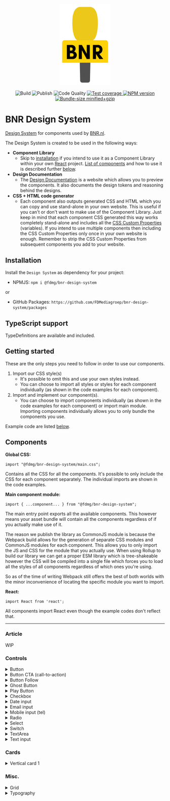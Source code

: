 <p align="center">
    <a href="https://bnr-design-system.vercel.app" target="_BLANK" rel="noopener noreferrer">
        <img width="160" src="https://github.com/FDMediagroep/bnr-design-system/raw/main/public/assets/icons/logo.svg?sanitize=true" alt="BNR Design System">
    </a>
</p>

<p align="center">
    <span>
        <img src="https://github.com/FDMediagroep/bnr-design-system/actions/workflows/build.yml/badge.svg" alt="Build"/>
    </span>
    <span>
        <img src="https://github.com/FDMediagroep/bnr-design-system/actions/workflows/publish.yml/badge.svg" alt="Publish"/>
    </span>
    <span>
        <img src="https://github.com/FDMediagroep/bnr-design-system/actions/workflows/codeql-analysis.yml/badge.svg" alt="Code Quality"/>
    </span>
    <a href="https://coveralls.io/github/FDMediagroep/bnr-design-system?branch=main" target="_blank" rel="noopener noreferrer">
        <img src="https://coveralls.io/repos/github/FDMediagroep/bnr-design-system/badge.svg?branch=main" alt="Test coverage"/>
    </a>
    <a href="https://npmjs.com/package/@fdmg%2Fbnr-design-system" target="_blank" rel="noopener noreferrer">
        <img src="https://img.shields.io/npm/v/@fdmg/bnr-design-system?color=blue" alt="NPM version"/>
    </a>
    <a href="https://bundlephobia.com/result?p=@fdmg/bnr-design-system" target="_blank" rel="noopener noreferrer">
        <img src="https://img.shields.io/bundlephobia/minzip/@fdmg/bnr-design-system" alt="Bundle-size minified+gzip"/>
    </a>
</p>

# BNR Design System

[Design System](https://bnr-design-system.vercel.app) for components used by [BNR.nl](https://bnr.nl).

The Design System is created to be used in the following ways:

-   **Component Library**
    -   Skip to [installation](#installation) if you intend to use it as a Component Library within your own [React](https://reactjs.org/) project. [List of components](#components) and how to use it is described further [below](#components).
-   **Design Documentation**
    -   The [Design Documentation](https://bnr-design-system.vercel.app) is a website which allows you to preview the components. It also documents the design tokens and reasoning behind the designs.
-   **CSS + HTML code generator**
    -   Each component also outputs generated CSS and HTML which you can copy and use stand-alone in your own website. This is useful if you can't or don't want to make use of the Component Library. Just keep in mind that each component CSS generated this way works completely stand-alone and includes all the [CSS Custom Properties](https://developer.mozilla.org/en-US/docs/Web/CSS/Using_CSS_custom_properties) (variables). If you intend to use multiple components then including the CSS Custom Properties only once in your own website is enough. Remember to strip the CSS Custom Properties from subsequent components you add to your website.

## Installation

Install the `Design System` as dependency for your project:

-   NPMJS: `npm i @fdmg/bnr-design-system`

or

-   GitHub Packages: `https://github.com/FDMediagroep/bnr-design-system/packages`

## TypeScript support

TypeDefinitions are available and included.

## Getting started

These are the only steps you need to follow in order to use our components.

1. Import our CSS style(s)
    - It's possible to omit this and use your own styles instead.
    - You can choose to import all styles or styles for each component individually (as shown in the code examples for each component).
1. Import and implement our component(s).
    - You can choose to import components individually (as shown in the code examples for each component) or import main module. Importing components individually allows you to only bundle the components you use.

Example code are listed [below](#components).

## Components

**Global CSS:**

```
import "@fdmg/bnr-design-system/main.css";
```

Contains all the CSS for all the components. It's possible to only include the CSS for each component separately.
The individual imports are shown in the code examples.

**Main component module:**

```
import { ...component... } from "@fdmg/bnr-design-system";
```

The main entry point exports all the available components. This however means your asset bundle will contain all the components regardless of if you actually make use of it.

The reason we publish the library as CommonJS module is because the Webpack build allows for the generation of separate
CSS modules and CommonJS modules for each component. This allows you to only import the JS and CSS for the module that you actually use.
When using Rollup to build our library we can get a proper ESM library which is tree-shakeable however the CSS will be compiled into a single file which forces you to load all the styles of all components regardless of which ones you're using.

So as of the time of writing Webpack still offers the best of both worlds with the minor inconvenience of locating the specific module you want to import.

**React:**

```
import React from 'react';
```

All components import React even though the example codes don't reflect that.

---

### Article

WIP

### Controls

<details>
<summary>Button</summary>

[Demo](https://bnr-design-system.vercel.app/button/default)

Component CSS:

```
import "@fdmg/bnr-design-system/components/design-tokens/design-tokens.css";
import "@fdmg/bnr-design-system/components/button/Button.css";
```

```
import { Button } from "@fdmg/bnr-design-system/components/button/Button";

function Foo() {
    function handleClick() {
        console.log('clicked');
    }

    return (
        <Button onClick={handleClick}>Click me!</Button>
    );
}
```

</details>

<details>
<summary>Button CTA (call-to-action)</summary>

[Demo](https://bnr-design-system.vercel.app/button/cta)

Component CSS:

```
import "@fdmg/bnr-design-system/components/design-tokens/design-tokens.css";
import "@fdmg/bnr-design-system/components/button/ButtonCta.css";
```

```
import { ButtonCta } from "@fdmg/bnr-design-system/components/button/ButtonCta";

function Foo() {
    function handleClick() {
        console.log('clicked');
    }

    return (
        <ButtonCta onClick={handleClick}>Click me!</ButtonCta>
    );
}
```

</details>

<details>
<summary>Button Follow</summary>

[Demo](https://bnr-design-system.vercel.app/button/follow)

Component CSS:

```
import "@fdmg/bnr-design-system/components/design-tokens/design-tokens.css";
import "@fdmg/bnr-design-system/components/button/ButtonFollow.css";
```

```
import { useState } from 'react';
import { ButtonFollow } from "@fdmg/bnr-design-system/components/button/ButtonFollow";

function Foo() {
    const [follow, setFollow] = useState(false);
    function handleClick() {
        console.log('clicked');
        setFollow(!follow);
    }

    return (
        <ButtonFollow selected={follow} onClick={handleClick}>Click me!</ButtonFollow>
    );
}
```

</details>

<details>
<summary>Ghost Button</summary>

[Demo](https://bnr-design-system.vercel.app/button/ghost)

Component CSS:

```
import "@fdmg/bnr-design-system/components/design-tokens/design-tokens.css";
import "@fdmg/bnr-design-system/components/button/ButtonGhost.css";
```

```
import { ButtonGhost } from "@fdmg/bnr-design-system/components/button/ButtonGhost";

function Foo() {
    function handleClick() {
        console.log('clicked');
    }

    return (
        <ButtonGhost onClick={handleClick}>Click me!</ButtonGhost>
    );
}
```

</details>

<details>
<summary>Play Button</summary>

[Demo](https://bnr-design-system.vercel.app/button/play)

Component CSS:

```
import "@fdmg/bnr-design-system/components/design-tokens/design-tokens.css";
import "@fdmg/bnr-design-system/components/button/ButtonPlay.css";
```

```
import { ButtonPlay } from "@fdmg/bnr-design-system/components/button/ButtonPlay";

function Foo() {
    const [playing, setPlaying] = useState(false);
    function togglePlay() {
        setPlaying((playState) => !playState);
    }

    return (
        <ButtonPlay onClick={togglePlay} isPlaying={playing}/>
    );
}
```

</details>

<details>
<summary>Checkbox</summary>

[Demo](https://bnr-design-system.vercel.app/input/checkbox)

Component CSS:

```
import "@fdmg/bnr-design-system/components/design-tokens/design-tokens.css";
import "@fdmg/bnr-design-system/components/input/Checkbox.css";
```

```
import { Checkbox } from "@fdmg/bnr-design-system/components/input/Checkbox";

function Foo() {
    return (
        <Switch
            id="idOfCheckbox"
            label=`Label of the checkbox`
        />
    );
}
```

</details>

<details>
<summary>Date input</summary>

[Demo](https://bnr-design-system.vercel.app/input/dateinput)

Component CSS:

```
import "@fdmg/bnr-design-system/components/design-tokens/design-tokens.css";
import "@fdmg/bnr-design-system/components/input/TextInput.css";
```

```
import { TextInput } from "@fdmg/bnr-design-system/components/input/TextInput";

function Foo() {
    return (
        <TextInput id="demoDateInput" type="date" label="Birthday" />
    );
}
```

</details>

<details>
<summary>Email input</summary>

[Demo](https://bnr-design-system.vercel.app/input/emailinput)

Component CSS:

```
import "@fdmg/bnr-design-system/components/design-tokens/design-tokens.css";
import "@fdmg/bnr-design-system/components/input/TextInput.css";
```

```
import { TextInput, Patterns } from "@fdmg/bnr-design-system/components/input/TextInput";

function Foo() {
    return (
        <TextInput id="demoEmailInput" type="email" label="E-mail" pattern={Patterns.EMAIL} required={true} />
    );
}
```

</details>

<details>
<summary>Mobile input (tel)</summary>

[Demo](https://bnr-design-system.vercel.app/input/mobileinput)

Component CSS:

```
import "@fdmg/bnr-design-system/components/design-tokens/design-tokens.css";
import "@fdmg/bnr-design-system/components/input/TextInput.css";
```

```
import { TextInput, Patterns } from "@fdmg/bnr-design-system/components/input/TextInput";

function Foo() {
    return (
        <TextInput id="demoMobileInput" type="tel" label="E-mail" pattern={Patterns.MOBILE} required={true} />
    );
}
```

</details>

<details>
<summary>Radio</summary>

[Demo](https://bnr-design-system.vercel.app/input/radio)

Component CSS:

```
import "@fdmg/bnr-design-system/components/design-tokens/design-tokens.css";
import "@fdmg/bnr-design-system/components/input/Radio.css";
```

```
import { Radio } from "@fdmg/bnr-design-system/components/input/Radio";

function Foo() {
    return (
        <>
            <Radio
                id="idOfRadio"
                name="groupName"
                label=`Label of the radio button`
                defaultChecked={true}
            />
            <Radio
                id="idOfRadio2"
                name="groupName"
                label=`Label of the radio button`
            />
        </>
    );
}
```

</details>

<details>
<summary>Select</summary>

[Demo](https://bnr-design-system.vercel.app/input/select)

Component CSS:

```
import "@fdmg/bnr-design-system/components/design-tokens/design-tokens.css";
import "@fdmg/bnr-design-system/components/input/Select.css";
```

```
import { Select } from "@fdmg/bnr-design-system/components/input/Select";

function Foo() {
    return (
        <Select
            id="demoSelect"
            label="Aanhef"
            errorMessage="Kies uw aanhef"
            required={true}
            description="Disabled select field"
        >
            <option value="">-- aanhef --</option>
            <option value="dhr">Dhr.</option>
            <option value="mevr">Mevr.</option>
            <option value="mw">Mw.</option>
            <option value="drs">Drs.</option>
            <option value="Prof">Prof.</option>
        </Select>
    );
}
```

</details>

<details>
<summary>Switch</summary>

[Demo](https://bnr-design-system.vercel.app/input/switch)

Component CSS:

```
import "@fdmg/bnr-design-system/components/design-tokens/design-tokens.css";
import "@fdmg/bnr-design-system/components/input/Switch.css";
```

```
import { Switch } from "@fdmg/bnr-design-system/components/input/Switch";

function Foo() {
    return (
        <Switch
            id="idOfSwitch"
            label=`Label of the switch`
        />
    );
}
```

</details>

<details>
<summary>TextArea</summary>

[Demo](https://bnr-design-system.vercel.app/input/textarea)

Component CSS:

```
import "@fdmg/bnr-design-system/components/design-tokens/design-tokens.css";
import "@fdmg/bnr-design-system/components/input/TextArea.css";
```

```
import { TextArea } from "@fdmg/bnr-design-system/components/input/TextArea";

function Foo() {
    return (
        <TextArea id="demoTextArea" label="Biography" required={true} />
    );
}
```

</details>

<details>
<summary>Text input</summary>

[Demo](https://bnr-design-system.vercel.app/input/textinput)

Component CSS:

```
import "@fdmg/bnr-design-system/components/design-tokens/design-tokens.css";
import "@fdmg/bnr-design-system/components/input/TextInput.css";
```

```
import { TextInput } from "@fdmg/bnr-design-system/components/input/TextInput";

function Foo() {
    return (
        <TextInput id="demoTextInput" label="Name" placeholder="Willem Liu" />
    );
}
```

</details>

### Cards

<details>
<summary>Vertical card 1</summary>

[Demo](https://bnr-design-system.vercel.app/card/vertical-1)

Component CSS:

```
import "@fdmg/bnr-design-system/components/design-tokens/design-tokens.css";
import "@fdmg/bnr-design-system/components/card/VerticalCard1.css";
```

```
import { VerticalCard1 } from "@fdmg/bnr-design-system/components/card/VerticalCard1";

function Foo() {
    return (
        <VerticalCard1 {...cardProps} />
    );
}
```

</details>

### Misc.

<details>
<summary>Grid</summary>

The CSS Grid is an external component and can be found here:
[Demo](https://bnr-design-system.vercel.app/grid)
[Source](https://github.com/FDMediagroep/fdmg-css-grid)

</details>

<details>
<summary>Typography</summary>

[Demo](https://bnr-design-system.vercel.app/typography)

Component CSS:

```
import "@fdmg/bnr-design-system/components/design-tokens/design-tokens.css";
```

```
function Foo() {
    return (
        <h1 className="heading serif xs">Heading xs</h1>
        <h1 className="heading serif s">Heading s</h1>
        <h1 className="heading serif m">Heading m</h1>
        <h1 className="heading serif l">Heading l</h1>
        <h1 className="heading serif xl">Heading xl</h1>
        <h1 className="heading serif xxl">Heading xxl</h1>

        <h1 className="heading sans xs">Heading xs</h1>
        <h1 className="heading sans s">Heading s</h1>
        <h1 className="heading sans m">Heading m</h1>
        <h1 className="heading sans l">Heading l</h1>
        <h1 className="heading sans xl">Heading xl</h1>
        <h1 className="heading sans xxl">Heading xxl</h1>

        <p className="body-text serif xs">body-text serif xs</p>
        <p className="body-text serif s">body-text serif s</p>
        <p className="body-text serif m">Reserved</p>
        <p className="body-text serif l">Reserved</p>
        <p className="body-text serif xl">Reserved</p>
        <p className="body-text serif xxl">Reserved</p>

        <p className="body-text serif xs bold">
            body-text serif xs bold
        </p>
        <p className="body-text serif s bold">
            body-text serif s bold
        </p>
        <p className="body-text serif m bold">Reserved</p>
        <p className="body-text serif l bold">Reserved</p>
        <p className="body-text serif xl bold">Reserved</p>
        <p className="body-text serif xxl bold">Reserved</p>

        <p className="body-text sans xs">body-text sans xs</p>
        <p className="body-text sans s">body-text sans s</p>
        <p className="body-text sans m">body-text sans m</p>
        <p className="body-text sans l">Reserved</p>
        <p className="body-text sans xl">Reserved</p>
        <p className="body-text sans xxl">Reserved</p>

        <p className="body-text sans xs bold">
            body-text sans xs bold
        </p>
        <p className="body-text sans s bold">
            body-text sans s bold
        </p>
        <p className="body-text sans m bold">
            body-text sans m bold
        </p>
        <p className="body-text sans l bold">Reserved</p>
        <p className="body-text sans xl bold">Reserved</p>
        <p className="body-text sans xxl bold">Reserved</p>

    );
}
```

</details>
